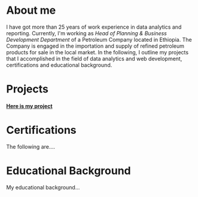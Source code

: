# About me
I have got more than 25 years of work experience in data analytics and reporting. Currently, I'm working as *Head of Planning & Business Development Department* of a Petroleum Company located in Ethiopia. The Company is engaged in the importation and supply of refined petroleum products for sale in the local market. In the following, I outline my projects that I accomplished in the field of data analytics and web development, certifications and educational background. 

# Projects 
#### [Here is my project](#[https://github.com/addiscodr/coffee-shop-sales-anaysis](https://github.com/addiscodr/coffee-shop-sales-anaysis))

# Certifications
The following are....

# Educational Background
My educational background...

